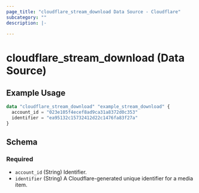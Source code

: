 ```yaml
---
page_title: "cloudflare_stream_download Data Source - Cloudflare"
subcategory: ""
description: |-
  
---
```


# cloudflare_stream_download (Data Source)



## Example Usage

```terraform
data "cloudflare_stream_download" "example_stream_download" {
  account_id = "023e105f4ecef8ad9ca31a8372d0c353"
  identifier = "ea95132c15732412d22c1476fa83f27a"
}
```

<!-- schema generated by tfplugindocs -->
## Schema

### Required

- `account_id` (String) Identifier.
- `identifier` (String) A Cloudflare-generated unique identifier for a media item.


